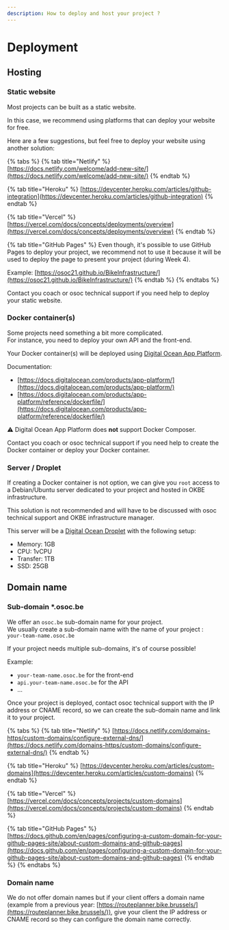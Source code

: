 ```yaml
---
description: How to deploy and host your project ?
---
```


# Deployment

## Hosting

### Static website

Most projects can be built as a static website.

In this case, we recommend using platforms that can deploy your website for free.

Here are a few suggestions, but feel free to deploy your website using another solution:

{% tabs %}
{% tab title="Netlify" %}
[https://docs.netlify.com/welcome/add-new-site/](https://docs.netlify.com/welcome/add-new-site/)
{% endtab %}

{% tab title="Heroku" %}
[https://devcenter.heroku.com/articles/github-integration](https://devcenter.heroku.com/articles/github-integration)
{% endtab %}

{% tab title="Vercel" %}
[https://vercel.com/docs/concepts/deployments/overview](https://vercel.com/docs/concepts/deployments/overview)
{% endtab %}

{% tab title="GitHub Pages" %}
Even though, it's possible to use GitHub Pages to deploy your project, we recommend not to use it because it will be used to deploy the page to present your project (during Week 4).

Example: [https://osoc21.github.io/BikeInfrastructure/](https://osoc21.github.io/BikeInfrastructure/)
{% endtab %}
{% endtabs %}

Contact you coach or osoc technical support if you need help to deploy your static website.

### Docker container(s)

Some projects need something a bit more complicated.\
For instance, you need to deploy your own API and the front-end.

Your Docker container(s) will be deployed using [Digital Ocean App Platform](https://www.digitalocean.com/products/app-platform).

Documentation:

* [https://docs.digitalocean.com/products/app-platform/](https://docs.digitalocean.com/products/app-platform/)
* [https://docs.digitalocean.com/products/app-platform/reference/dockerfile/](https://docs.digitalocean.com/products/app-platform/reference/dockerfile/)

⚠️ Digital Ocean App Platform does **not** support Docker Composer.

Contact you coach or osoc technical support if you need help to create the Docker container or deploy your Docker container.

### Server / Droplet

If creating a Docker container is not option, we can give you `root` access to a Debian/Ubuntu server dedicated to your project and hosted in OKBE infrastructure.

This solution is not recommended and will have to be discussed with osoc technical support and OKBE infrastructure manager.

This server will be a [Digital Ocean Droplet](https://www.digitalocean.com/products/droplets) with the following setup:

* Memory: 1GB
* CPU: 1vCPU
* Transfer: 1TB
* SSD: 25GB

## Domain name

### Sub-domain \*.osoc.be

We offer an `osoc.be` sub-domain name for your project.\
We usually create a sub-domain name with the name of your project : \
`your-team-name.osoc.be`

If your project needs multiple sub-domains, it's of course possible!

Example:

* `your-team-name.osoc.be` for the front-end
* `api.your-team-name.osoc.be` for the API
* ...

Once your project is deployed, contact osoc technical support with the IP address or CNAME record, so we can create the sub-domain name and link it to your project.

{% tabs %}
{% tab title="Netlify" %}
[https://docs.netlify.com/domains-https/custom-domains/configure-external-dns/](https://docs.netlify.com/domains-https/custom-domains/configure-external-dns/)
{% endtab %}

{% tab title="Heroku" %}
[https://devcenter.heroku.com/articles/custom-domains](https://devcenter.heroku.com/articles/custom-domains)
{% endtab %}

{% tab title="Vercel" %}
[https://vercel.com/docs/concepts/projects/custom-domains](https://vercel.com/docs/concepts/projects/custom-domains)
{% endtab %}

{% tab title="GitHub Pages" %}
[https://docs.github.com/en/pages/configuring-a-custom-domain-for-your-github-pages-site/about-custom-domains-and-github-pages](https://docs.github.com/en/pages/configuring-a-custom-domain-for-your-github-pages-site/about-custom-domains-and-github-pages)
{% endtab %}
{% endtabs %}

### Domain name

We do not offer domain names but if your client offers a domain name (example from a previous year: [https://routeplanner.bike.brussels/](https://routeplanner.bike.brussels/)), give your client the IP address or CNAME record so they can configure the domain name correctly.
